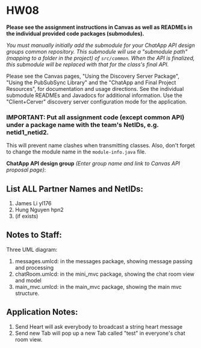 # HW08

**Please see the assignment instructions in Canvas as well as READMEs in the individual provided code packages (submodules).** 

*You must manually initially add the submodule for your ChatApp API design groups common repository.   This submodule will use a "submodule path" (mapping to a folder in the project) of <code>src/common</code>.  When the API is finalized, this submodule will be replaced with that for the class's final API.* 

Please see the Canvas pages, "Using the Discovery Server Package", "Using the PubSubSync Library" and the "ChatApp and Final Project Resources", for documentation and usage directions.  See the individual submodule READMEs and Javadocs for additional information.   Use the "Client+Cerver" discovery server configuration mode for the application.

### IMPORTANT: Put all assignment code (except common API) under a package name with the team's NetIDs, e.g. netid1_netid2.

This will prevent name clashes when transmitting classes.   Also, don't forget to change the module name in the <code>module-info.java</code> file.

**ChatApp API design group** *(Enter group name and link to Canvas API proposal page)*:

## List ALL Partner Names and NetIDs:
1. James Li yl176
1. Hung Nguyen hpn2
1. (if exists)

## Notes to Staff:
Three UML diagram:
1. messages.umlcd: in the messages package, showing message passing and processing
2. chatRoom.umlcd: in the mini_mvc package, showing the chat room view and model
3. main_mvc.umlcd: in the main_mvc package, showing the main mvc structure.


## Application Notes:
1. Send Heart will ask everybody to broadcast a string heart message
2. Send new Tab will pop up a new Tab called "test" in everyone's chat room view.




